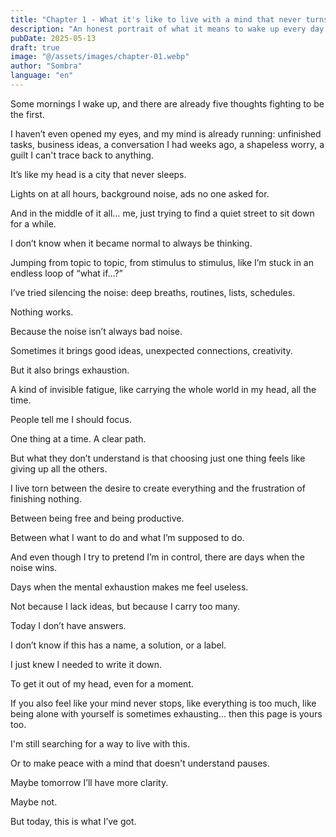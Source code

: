 ```yaml
---
title: "Chapter 1 - What it's like to live with a mind that never turns off"
description: "An honest portrait of what it means to wake up every day with your mind buzzing, endlessly jumping between thoughts, to-dos, and ideas. This first chapter of The Diary of a Stranger in the Middle Ages narrates the invisible burden of overthinking, the internal struggle between productivity and creative freedom, and the desire to find silence amidst the noise."
pubDate: 2025-05-13
draft: true
image: "@/assets/images/chapter-01.webp"
author: "Sombra"
language: "en"
---
```


Some mornings I wake up, and there are already five thoughts fighting to be the first.

I haven’t even opened my eyes, and my mind is already running: unfinished tasks, business ideas, a conversation I had weeks ago, a shapeless worry, a guilt I can't trace back to anything.

It’s like my head is a city that never sleeps.

Lights on at all hours, background noise, ads no one asked for.

And in the middle of it all… me, just trying to find a quiet street to sit down for a while.

I don’t know when it became normal to always be thinking.

Jumping from topic to topic, from stimulus to stimulus, like I’m stuck in an endless loop of “what if…?”

I’ve tried silencing the noise: deep breaths, routines, lists, schedules.

Nothing works.

Because the noise isn’t always bad noise.

Sometimes it brings good ideas, unexpected connections, creativity.

But it also brings exhaustion.

A kind of invisible fatigue, like carrying the whole world in my head, all the time.

People tell me I should focus.

One thing at a time. A clear path.

But what they don’t understand is that choosing just one thing feels like giving up all the others.

I live torn between the desire to create everything and the frustration of finishing nothing.

Between being free and being productive.

Between what I want to do and what I’m supposed to do.

And even though I try to pretend I’m in control, there are days when the noise wins.

Days when the mental exhaustion makes me feel useless.

Not because I lack ideas, but because I carry too many.

Today I don’t have answers.

I don’t know if this has a name, a solution, or a label.

I just knew I needed to write it down.

To get it out of my head, even for a moment.

If you also feel like your mind never stops, like everything is too much, like being alone with yourself is sometimes exhausting… then this page is yours too.

I'm still searching for a way to live with this.

Or to make peace with a mind that doesn't understand pauses.

Maybe tomorrow I’ll have more clarity.

Maybe not.

But today, this is what I’ve got.
